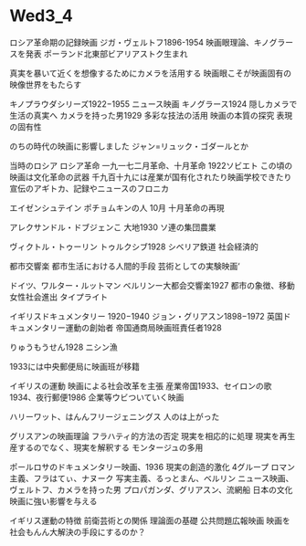# Wed3_4
ロシア革命期の記録映画
ジガ・ヴェルトフ1896-1954
映画眼理論、キノグラースを発表
ポーランド北東部ビアリアストク生まれ

真実を暴いて近くを想像するためにカメラを活用する
映画眼こそが映画固有の映像世界をもたらす

キノプラウダシリーズ1922−1955
ニュース映画
キノグラース1924
隠しカメラで生活の真実へ
カメラを持った男1929
多彩な技法の活用
映画の本質の探究
表現の固有性

のちの時代の映画に影響しました
ジャン=リュック・ゴダールとか

当時のロシア
ロシア革命
一九一七二月革命、十月革命
1922ソビエト
この頃の映画は文化革命の武器
千九百十九には産業が国有化されたり映画学校できたり
宣伝のアギトカ、記録やニュースのフロニカ

エイゼンシュテイン
ポチョムキンの人
10月
十月革命の再現

アレクサンドル・ドブジェンこ
大地1930
ソ連の集団農業

ヴィクトル・トゥーリン
トゥルクシブ1928
シベリア鉄道
社会経済的

都市交響楽
都市生活における人間的手段
芸術としての実験映画‘

ドイツ、ワルター・ルットマン
ベルリンー大都会交響楽1927
都市の象徴、移動
女性社会進出
タイプライト

イギリスドキュメンタリー
1920−1940
ジョン・グリアスン1898−1972
英国ドキュメンタリー運動の創始者
帝国通商局映画班責任者1928

りゅうもうせん1928
ニシン漁

1933には中央郵便局に映画班が移籍

イギリスの運動
映画による社会改革を主張
産業帝国1933、セイロンの歌1934、夜行郵便1986
企業等ウビついていく映画

ハリーワット、はんんフリージェニングス
人のは上がった

グリスアンの映画理論
フラハティ的方法の否定
現実を相応的に処理
現実を再生産するのでなく、現実を解釈する
モンタージュの多用

ポールロサのドキュメンタリー映画、1936
現実の創造的激化
4グループ
	ロマン主義、フラはてぃ、ナヌーク
	写実主義、るっとまん、ベルリン
	ニュース映画、ヴェルトフ、カメラを持った男
	プロパガンダ、グリアスン、流網船
日本の文化映画に強い影響を与える

イギリス運動の特徴
前衛芸術との関係
理論面の基礎
公共問題広報映画
映画を社会もんん大解決の手段にするのか？